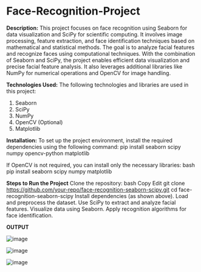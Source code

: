 # Face-Recognition-Project
**Description:**
This project focuses on face recognition using Seaborn for data visualization and SciPy for scientific computing. It involves image processing, feature extraction, and 
face identification techniques based on mathematical and statistical methods. The goal is to analyze facial features and recognize faces using computational techniques.
With the combination of Seaborn and SciPy, the project enables efficient data visualization and precise facial feature analysis. It also leverages additional libraries 
like NumPy for numerical operations and OpenCV for image handling.

**Technologies Used:**
The following technologies and libraries are used in this project:
1. Seaborn
2. SciPy
3. NumPy
4. OpenCV (Optional)
5. Matplotlib

**Installation:**
To set up the project environment, install the required dependencies using the following command:
pip install seaborn scipy numpy opencv-python matplotlib

If OpenCV is not required, you can install only the necessary libraries:
bash
pip install seaborn scipy numpy matplotlib

**Steps to Run the Project**
Clone the repository:
bash
Copy
Edit
git clone https://github.com/your-repo/face-recognition-seaborn-scipy.git
cd face-recognition-seaborn-scipy
Install dependencies (as shown above).
Load and preprocess the dataset.
Use SciPy to extract and analyze facial features.
Visualize data using Seaborn.
Apply recognition algorithms for face identification.

**OUTPUT**

![image](https://github.com/user-attachments/assets/c5602eda-a518-444e-b19d-0046cbad7652)

![image](https://github.com/user-attachments/assets/134a2379-a192-4bec-b22b-2e34025f3529)

![image](https://github.com/user-attachments/assets/023bde42-0ab0-4a24-8c8f-9df2ddba6304)


